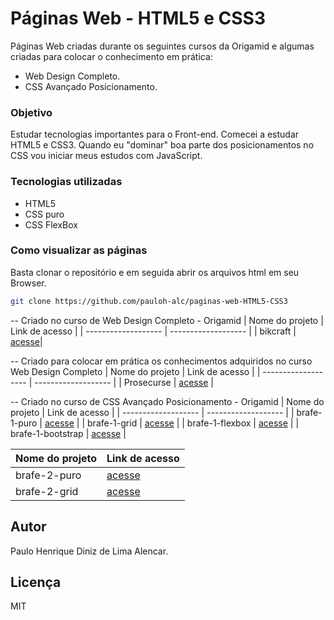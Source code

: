 # Páginas Web - HTML5 e CSS3

Páginas Web criadas durante os seguintes cursos da Origamid e algumas criadas para colocar o conhecimento em prática:
- Web Design Completo.
- CSS Avançado Posicionamento.

### Objetivo

Estudar tecnologias importantes para o Front-end. Comecei a estudar HTML5 e CSS3. Quando eu "dominar" boa parte dos posicionamentos no CSS vou iniciar meus estudos com JavaScript.

### Tecnologias utilizadas
- HTML5
- CSS puro
- CSS FlexBox

### Como visualizar as páginas

Basta clonar o repositório e em seguida abrir os arquivos html em seu Browser.

```bash
git clone https://github.com/pauloh-alc/paginas-web-HTML5-CSS3 
```

-- Criado no curso de Web Design Completo - Origamid
| Nome do projeto     |  Link de acesso     |
| ------------------- | ------------------- |
|  bikcraft           |  [acesse](https://github.com/pauloh-alc/paginas-web-HTML5-CSS3/bikcraft)|

-- Criado para colocar em prática os conhecimentos adquiridos no curso Web Design Completo
| Nome do projeto     |  Link de acesso     |
| ------------------- | ------------------- |
|  Prosecurse         |  [acesse](https://github.com/pauloh-alc/paginas-web-HTML5-CSS3/Prosecurse) |

-- Criado no curso de CSS Avançado Posicionamento - Origamid
| Nome do projeto     |  Link de acesso     |
| ------------------- | ------------------- |
|  brafe-1-puro       |  [acesse](https://github.com/pauloh-alc/paginas-web-HTML5-CSS3/brafe-1-puro) |
|  brafe-1-grid       |  [acesse](https://github.com/pauloh-alc/paginas-web-HTML5-CSS3/brafe-1-grid) |
|  brafe-1-flexbox    |  [acesse](https://github.com/pauloh-alc/paginas-web-HTML5-CSS3/brafe-1-flexbox) |
|  brafe-1-bootstrap  |  [acesse](https://github.com/pauloh-alc/paginas-web-HTML5-CSS3/brafe-1-bootstrap) |

| Nome do projeto     |  Link de acesso     |
| ------------------- | ------------------- |
|  brafe-2-puro       |  [acesse](https://github.com/pauloh-alc/paginas-web-HTML5-CSS3/brafe-2-puro) |
|  brafe-2-grid       |  [acesse](https://github.com/pauloh-alc/paginas-web-HTML5-CSS3/brafe-2-grid) |

## Autor
Paulo Henrique Diniz de Lima Alencar.

## Licença

MIT
